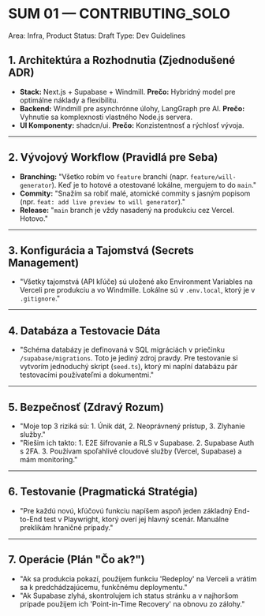 # SUM 01 — CONTRIBUTING_SOLO

Area: Infra, Product
Status: Draft
Type: Dev Guidelines

## 1. Architektúra a Rozhodnutia (Zjednodušené ADR)

- **Stack:** Next.js + Supabase + Windmill. **Prečo:** Hybridný model pre optimálne náklady a flexibilitu.
- **Backend:** Windmill pre asynchrónne úlohy, LangGraph pre AI. **Prečo:** Vyhnutie sa komplexnosti vlastného Node.js servera.
- **UI Komponenty:** shadcn/ui. **Prečo:** Konzistentnosť a rýchlosť vývoja.

---

## 2. Vývojový Workflow (Pravidlá pre Seba)

- **Branching:** "Všetko robím vo `feature` branchi (napr. `feature/will-generator`). Keď je to hotové a otestované lokálne, mergujem to do `main`."
- **Commity:** "Snažím sa robiť malé, atomické commity s jasným popisom (npr. `feat: add live preview to will generator`)."
- **Release:** "`main` branch je vždy nasadený na produkciu cez Vercel. Hotovo."

---

## 3. Konfigurácia a Tajomstvá (Secrets Management)

- "Všetky tajomstvá (API kľúče) sú uložené ako Environment Variables na Verceli pre produkciu a vo Windmille. Lokálne sú v `.env.local`, ktorý je v `.gitignore`."

---

## 4. Databáza a Testovacie Dáta

- "Schéma databázy je definovaná v SQL migráciách v priečinku `/supabase/migrations`. Toto je jediný zdroj pravdy. Pre testovanie si vytvorím jednoduchý skript (`seed.ts`), ktorý mi naplní databázu pár testovacími používateľmi a dokumentmi."

---

## 5. Bezpečnosť (Zdravý Rozum)

- "Moje top 3 riziká sú: 1. Únik dát, 2. Neoprávnený prístup, 3. Zlyhanie služby."
- "Riešim ich takto: 1. E2E šifrovanie a RLS v Supabase. 2. Supabase Auth s 2FA. 3. Používam spoľahlivé cloudové služby (Vercel, Supabase) a mám monitoring."

---

## 6. Testovanie (Pragmatická Stratégia)

- "Pre každú novú, kľúčovú funkciu napíšem aspoň jeden základný End-to-End test v Playwright, ktorý overí jej hlavný scenár. Manuálne preklikám hraničné prípady."

---

## 7. Operácie (Plán "Čo ak?")

- "Ak sa produkcia pokazí, použijem funkciu 'Redeploy' na Verceli a vrátim sa k predchádzajúcemu, funkčnému deploymentu."
- "Ak Supabase zlyhá, skontrolujem ich status stránku a v najhoršom prípade použijem ich 'Point-in-Time Recovery' na obnovu zo zálohy."

